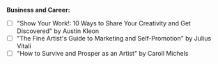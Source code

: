 **Business and Career:**

- [ ] "Show Your Work!: 10 Ways to Share Your Creativity and Get Discovered" by Austin Kleon
- [ ] "The Fine Artist's Guide to Marketing and Self-Promotion" by Julius Vitali
- [ ] "How to Survive and Prosper as an Artist" by Caroll Michels
